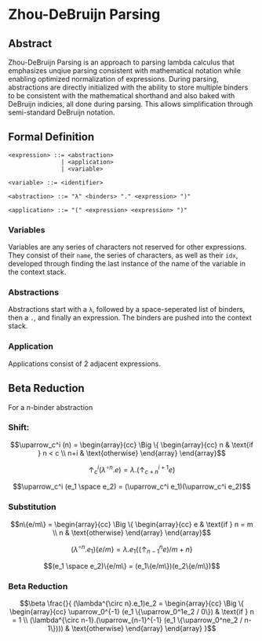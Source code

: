 # Zhou-DeBruijn Parsing

## Abstract

Zhou-DeBruijn Parsing is an approach to parsing lambda calculus that emphasizes unqiue parsing consistent with mathematical notation while enabling optimized normalization of expressions. During parsing, abstractions are directly initialized with the ability to store multiple binders to be consistent with the mathematical shorthand and also baked with DeBruijn indicies, all done during parsing. This allows simplification through semi-standard DeBruijn notation.

## Formal Definition

```
<expression> ::= <abstraction>
               | <application>
               | <variable>

<variable> ::= <identifier>

<abstraction> ::= "λ" <binders> "." <expression> ")"

<application> ::= "(" <expression> <expression> ")"
```

### Variables

Variables are any series of characters not reserved for other expressions. They consist of their `name`, the series of characters, as well as their `idx`, developed through finding the last instance of the name of the variable in the context stack.

### Abstractions

Abstractions start with a `λ`, followed by a space-seperated list of binders, then a `.`, and finally an expression. The binders are pushed into the context stack.

### Application

Applications consist of 2 adjacent expressions.

## Beta Reduction

For a $n$-binder abstraction

### Shift:

```math
\uparrow_c^i (n) =  \begin{array}{cc}
  \Big \{
    \begin{array}{cc}
      n & \text{if } n < c \\
      n+i & \text{otherwise}
    \end{array}
\end{array}
```

```math
\uparrow_c^i (\lambda^{\circ n}.e) =  \lambda.(\uparrow_{c+n}^{i+1} e)
```

```math
\uparrow_c^i (e_1 \space e_2) =  (\uparrow_c^i e_1)(\uparrow_c^i e_2)
```

### Substitution

```math
n\{e/m\} = \begin{array}{cc}
  \Big \{
    \begin{array}{cc}
      e & \text{if } n = m \\
      n & \text{otherwise}
    \end{array}
\end{array}
```

```math
(\lambda^{\circ n}.e_1)\{e/m\} =  \lambda.e_1\{(\uparrow_{n-1}^n e)/m+n\}
```

```math
(e_1 \space e_2)\{e/m\} =  (e_1\{e/m\})(e_2\{e/m\})
```

### Beta Reduction

```math
\beta \frac{}{
    (\lambda^{\circ n}.e_1)e_2 = \begin{array}{cc}
    \Big \{
        \begin{array}{cc}
        \uparrow_0^{-1} (e_1 \{\uparrow_0^1e_2 / 0\}) & \text{if } n = 1 \\
        (\lambda^{\circ n-1}.(\uparrow_{n-1}^{-1} (e_1 \{\uparrow_0^ne_2 / n-1\}))) & \text{otherwise}
        \end{array}
    \end{array}
}
```
